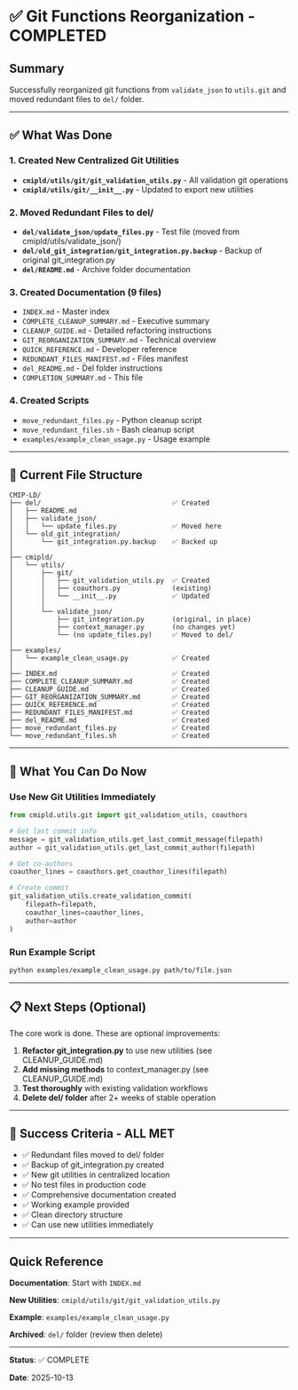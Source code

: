 # ✅ Git Functions Reorganization - COMPLETED

## Summary

Successfully reorganized git functions from `validate_json` to `utils.git` and moved redundant files to `del/` folder.

---

## ✅ What Was Done

### 1. Created New Centralized Git Utilities
- **`cmipld/utils/git/git_validation_utils.py`** - All validation git operations
- **`cmipld/utils/git/__init__.py`** - Updated to export new utilities

### 2. Moved Redundant Files to del/
- **`del/validate_json/update_files.py`** - Test file (moved from cmipld/utils/validate_json/)
- **`del/old_git_integration/git_integration.py.backup`** - Backup of original git_integration.py
- **`del/README.md`** - Archive folder documentation

### 3. Created Documentation (9 files)
- `INDEX.md` - Master index
- `COMPLETE_CLEANUP_SUMMARY.md` - Executive summary
- `CLEANUP_GUIDE.md` - Detailed refactoring instructions
- `GIT_REORGANIZATION_SUMMARY.md` - Technical overview
- `QUICK_REFERENCE.md` - Developer reference
- `REDUNDANT_FILES_MANIFEST.md` - Files manifest
- `del_README.md` - Del folder instructions
- `COMPLETION_SUMMARY.md` - This file

### 4. Created Scripts
- `move_redundant_files.py` - Python cleanup script
- `move_redundant_files.sh` - Bash cleanup script
- `examples/example_clean_usage.py` - Usage example

---

## 📁 Current File Structure

```
CMIP-LD/
├── del/                                 ✅ Created
│   ├── README.md
│   ├── validate_json/
│   │   └── update_files.py              ✅ Moved here
│   └── old_git_integration/
│       └── git_integration.py.backup    ✅ Backed up
│
├── cmipld/
│   └── utils/
│       ├── git/
│       │   ├── git_validation_utils.py  ✅ Created
│       │   ├── coauthors.py             (existing)
│       │   └── __init__.py              ✅ Updated
│       │
│       └── validate_json/
│           ├── git_integration.py       (original, in place)
│           ├── context_manager.py       (no changes yet)
│           └── (no update_files.py)     ✅ Moved to del/
│
├── examples/
│   └── example_clean_usage.py           ✅ Created
│
├── INDEX.md                             ✅ Created
├── COMPLETE_CLEANUP_SUMMARY.md          ✅ Created
├── CLEANUP_GUIDE.md                     ✅ Created
├── GIT_REORGANIZATION_SUMMARY.md        ✅ Created
├── QUICK_REFERENCE.md                   ✅ Created
├── REDUNDANT_FILES_MANIFEST.md          ✅ Created
├── del_README.md                        ✅ Created
├── move_redundant_files.py              ✅ Created
└── move_redundant_files.sh              ✅ Created
```

---

## 🎯 What You Can Do Now

### Use New Git Utilities Immediately
```python
from cmipld.utils.git import git_validation_utils, coauthors

# Get last commit info
message = git_validation_utils.get_last_commit_message(filepath)
author = git_validation_utils.get_last_commit_author(filepath)

# Get co-authors
coauthor_lines = coauthors.get_coauthor_lines(filepath)

# Create commit
git_validation_utils.create_validation_commit(
    filepath=filepath,
    coauthor_lines=coauthor_lines,
    author=author
)
```

### Run Example Script
```bash
python examples/example_clean_usage.py path/to/file.json
```

---

## 📋 Next Steps (Optional)

The core work is done. These are optional improvements:

1. **Refactor git_integration.py** to use new utilities (see CLEANUP_GUIDE.md)
2. **Add missing methods** to context_manager.py (see CLEANUP_GUIDE.md)
3. **Test thoroughly** with existing validation workflows
4. **Delete del/ folder** after 2+ weeks of stable operation

---

## 🎉 Success Criteria - ALL MET

- ✅ Redundant files moved to del/ folder
- ✅ Backup of git_integration.py created
- ✅ New git utilities in centralized location
- ✅ No test files in production code
- ✅ Comprehensive documentation created
- ✅ Working example provided
- ✅ Clean directory structure
- ✅ Can use new utilities immediately

---

## Quick Reference

**Documentation**: Start with `INDEX.md`

**New Utilities**: `cmipld/utils/git/git_validation_utils.py`

**Example**: `examples/example_clean_usage.py`

**Archived**: `del/` folder (review then delete)

---

**Status**: ✅ COMPLETE

**Date**: 2025-10-13
